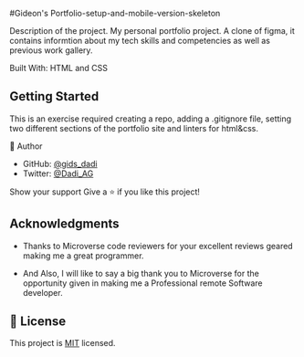 #Gideon's Portfolio-setup-and-mobile-version-skeleton

Description of the project.
My personal portfolio project. A clone of figma, it contains informtion about my tech skills and competencies as well as previous work gallery.

Built With: HTML and CSS

## Getting Started

This is an exercise required creating a repo, adding a .gitignore file, setting two different sections of the portfolio site and linters for html&css.

👤 Author

- GitHub: [@gids_dadi](https://github.com/gids-dadi)
- Twitter: [@Dadi_AG](https://twitter.com/Dadi_AG)

Show your support
Give a ⭐️ if you like this project!

## Acknowledgments

- Thanks to Microverse code reviewers for your excellent reviews geared making me a great programmer.

- And Also, I will like to say a big thank you to Microverse for the opportunity given in making me a Professional remote Software developer.

## 📝 License

This project is [MIT](./MIT.md) licensed.

